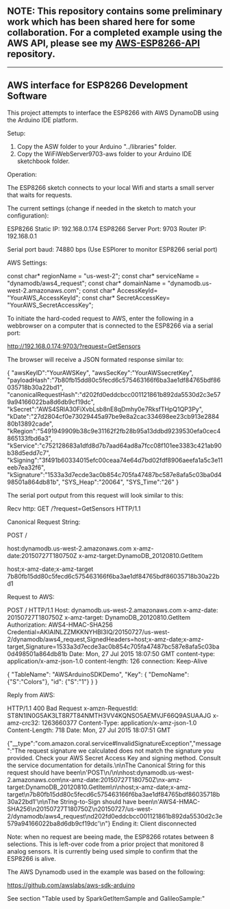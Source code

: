 <h2><strong>NOTE: This repository contains some preliminary work which has been shared here for some collaboration.
For a completed example using the AWS API, please see my <a href="https://github.com/internetofhomethings/AWS-ESP8266-API">AWS-ESP8266-API</a> repository.</strong></h2>
<hr />
<h2><strong>AWS interface for ESP8266 Development Software</strong></h2>
This project attempts to interface the ESP8266 with AWS DynamoDB using the Arduino IDE platform.

Setup:

1. Copy the ASW folder to your Arduino "../libraries" folder.
2. Copy the WiFiWebServer9703-aws folder to your Arduino IDE sketchbook folder.

Operation:

The ESP8266 sketch connects to your local Wifi and starts a small server that waits for requests.

The current settings (change if needed in the sketch to match your configuration):

ESP8266 Static IP: 192.168.0.174
ESP8266 Server Port: 9703
Router IP: 192.168.0.1

Serial port baud: 74880 bps (Use ESPlorer to monitor ESP8266 serial port)

AWS Settings:

const char* regionName = "us-west-2";
const char* serviceName = "dynamodb/aws4_request";
const char* domainName = "dynamodb.us-west-2.amazonaws.com";
const char* AccessKeyId= "YourAWS_AccessKeyId";
const char* SecretAccessKey= "YourAWS_SecretAccessKey";

To initiate the hard-coded request to AWS, enter the following in a webbrowser on a computer that is connected to the ESP8266 via a serial port:

http://192.168.0.174:9703/?request=GetSensors

The browser will receive a JSON formated response similar to:

{
"awsKeyID":"YourAWSKey",
"awsSecKey":"YourAWSsecretKey",
"payloadHash":"7b80fb15dd80c5fecd6c575463166f6ba3ae1df84765bdf86035718b30a22bd1",
"canonicalRequestHash":"d202fd0eddcbcc001121861b892da5530d2c3e579a94166022ba8d6db9cf19dc",
"kSecret":"AWS4SRlA30FiXvbLsb8nE8qDmhy0e7RksfTHpQ1QP3Py",
"kDate":"27d2804cf0e73029445a97be9e8a2cac334698ee23cb913e288480b13892cade",
"kRegion":"5491949909b38c9e31162f2fb28b95a13ddbd9239530efa0cec4865133fbd6a3",
"kService":"c752128683a1dfd8d7b7aad64ad8a7fcc08f101ee3383c421ab90b38d5edd7c7",
"kSigning":"3f491b60334015efc00ceaa74e64d7bd02fdf8906aeefa1a5c3e11eeb7ea32f6",
"kSignature":"1533a3d7ecde3ac0b854c705fa47487bc587e8afa5c03ba0d498501a864db81b",
"SYS_Heap":"20064",
"SYS_Time":"26"
}

The serial port output from this request will look similar to this:


Recv http: GET /?request=GetSensors HTTP/1.1


Canonical Request String:

POST
/

host:dynamodb.us-west-2.amazonaws.com
x-amz-date:20150727T180750Z
x-amz-target:DynamoDB_20120810.GetItem

host;x-amz-date;x-amz-target
7b80fb15dd80c5fecd6c575463166f6ba3ae1df84765bdf86035718b30a22bd1


Request to AWS:


POST / HTTP/1.1
Host: dynamodb.us-west-2.amazonaws.com
x-amz-date: 20150727T180750Z
x-amz-target: DynamoDB_20120810.GetItem
Authorization: AWS4-HMAC-SHA256 Credential=AKIAINLZZMKKNYHBI3IQ/20150727/us-west-2/dynamodb/aws4_request,SignedHeaders=host;x-amz-date;x-amz-target,Signature=1533a3d7ecde3ac0b854c705fa47487bc587e8afa5c03ba0d498501a864db81b
Date: Mon, 27 Jul 2015 18:07:50 GMT
content-type: application/x-amz-json-1.0
content-length: 126
connection: Keep-Alive

{
    "TableName": "AWSArduinoSDKDemo",
    "Key": {
        "DemoName": {"S":"Colors"},
        "id": {"S":"1"}
    }
}


Reply from AWS:


HTTP/1.1 400 Bad Request
x-amzn-RequestId: ST8N1IN0G5AK3LT8R7T84NMTH3VV4KQNSO5AEMVJF66Q9ASUAAJG
x-amz-crc32: 1263660377
Content-Type: application/x-amz-json-1.0
Content-Length: 718
Date: Mon, 27 Jul 2015 18:07:51 GMT

{"__type":"com.amazon.coral.service#InvalidSignatureException","message":"The request signature we calculated does not match the signature you provided. Check your AWS Secret Access Key and signing method. Consult the service documentation for details.\n\nThe Canonical String for this request should have been\n'POST\n/\n\nhost:dynamodb.us-west-2.amazonaws.com\nx-amz-date:20150727T180750Z\nx-amz-target:DynamoDB_20120810.GetItem\n\nhost;x-amz-date;x-amz-target\n7b80fb15dd80c5fecd6c575463166f6ba3ae1df84765bdf86035718b30a22bd1'\n\nThe String-to-Sign should have been\n'AWS4-HMAC-SHA256\n20150727T180750Z\n20150727/us-west-2/dynamodb/aws4_request\nd202fd0eddcbcc001121861b892da5530d2c3e579a94166022ba8d6db9cf19dc'\n"}
Ending it: Client disconnected

Note: when no request are beeing made, the ESP8266 rotates between 8 selections. 
This is left-over code from a prior project that monitored 8 analog sensors. 
It is currently being used simple to confirm that the ESP8266 is alive.

The AWS Dynamodb used in the example was based on the following:

https://github.com/awslabs/aws-sdk-arduino

See section "Table used by SparkGetItemSample and GalileoSample:"





